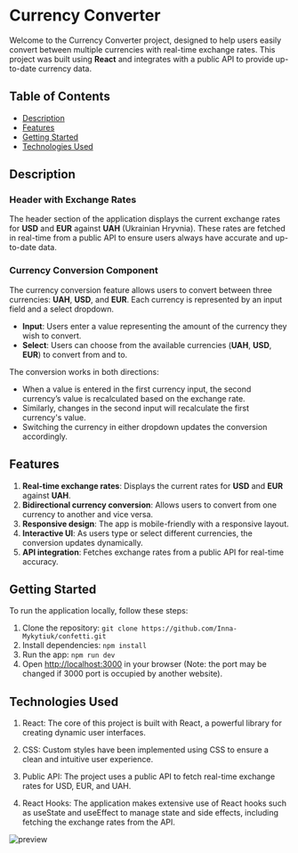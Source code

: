 # Currency Converter

Welcome to the Currency Converter project, designed to help users easily convert between multiple currencies with real-time exchange rates. This project was built using **React** and integrates with a public API to provide up-to-date currency data.

## Table of Contents

- [Description](#description)
- [Features](#features)
- [Getting Started](#getting-started)
- [Technologies Used](#technologies-used)

## Description

### Header with Exchange Rates

The header section of the application displays the current exchange rates for **USD** and **EUR** against **UAH** (Ukrainian Hryvnia). These rates are fetched in real-time from a public API to ensure users always have accurate and up-to-date data.

### Currency Conversion Component

The currency conversion feature allows users to convert between three currencies: **UAH**, **USD**, and **EUR**. Each currency is represented by an input field and a select dropdown.

- **Input**: Users enter a value representing the amount of the currency they wish to convert.
- **Select**: Users can choose from the available currencies (**UAH**, **USD**, **EUR**) to convert from and to.

The conversion works in both directions:

- When a value is entered in the first currency input, the second currency’s value is recalculated based on the exchange rate.
- Similarly, changes in the second input will recalculate the first currency's value.
- Switching the currency in either dropdown updates the conversion accordingly.

## Features

1. **Real-time exchange rates**: Displays the current rates for **USD** and **EUR** against **UAH**.
2. **Bidirectional currency conversion**: Allows users to convert from one currency to another and vice versa.
3. **Responsive design**: The app is mobile-friendly with a responsive layout.
4. **Interactive UI**: As users type or select different currencies, the conversion updates dynamically.
5. **API integration**: Fetches exchange rates from a public API for real-time accuracy.

## Getting Started

To run the application locally, follow these steps:

1. Clone the repository: `git clone https://github.com/Inna-Mykytiuk/confetti.git`
2. Install dependencies: `npm install`
3. Run the app: `npm run dev`
4. Open [http://localhost:3000](http://localhost:3000) in your browser (Note: the port may be changed if 3000 port is occupied by another website).

## Technologies Used

1. React: The core of this project is built with React, a powerful library for creating dynamic user interfaces.

2. CSS: Custom styles have been implemented using CSS to ensure a clean and intuitive user experience.

3. Public API: The project uses a public API to fetch real-time exchange rates for USD, EUR, and UAH.

4. React Hooks: The application makes extensive use of React hooks such as useState and useEffect to manage state and side effects, including fetching the exchange rates from the API.

![preview](https://github.com/Inna-Mykytiuk/confetti/blob/main/public/assets/images/)

